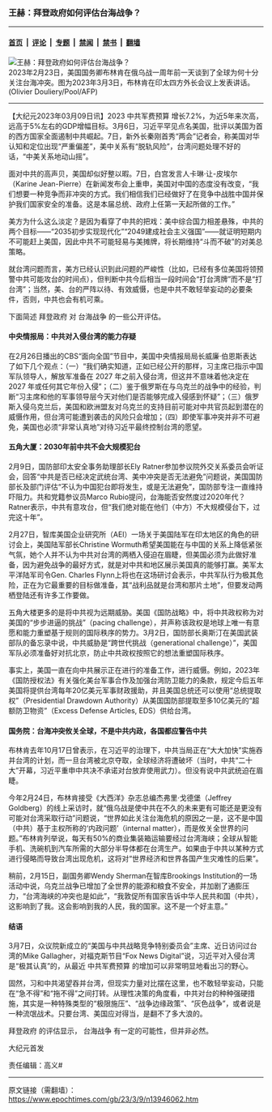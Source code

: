 ### 王赫：拜登政府如何评估台海战争？

---

#### [首页](../../../..?n13946062) &nbsp;|&nbsp; [评论](../../../../../epoch-comment?n13946062) &nbsp;|&nbsp; [专题](../../../../../epoch-special?n13946062) &nbsp;|&nbsp; [禁闻](../../../../../epoch-news?n13946062) &nbsp;|&nbsp; [禁书](../../../../../books?n13946062) &nbsp;|&nbsp; [翻墙](https://github.com/gfw-breaker/nogfw/blob/master/README.md?n13946062)


<div><img alt="王赫：拜登政府如何评估台海战争？" class="attachment-djy_600_400 size-djy_600_400 wp-post-image" src="https://i.epochtimes.com/assets/uploads/2023/03/id13942877-000_33AE8PB-600x400.jpg"/>
<div class="caption">
 2023年2月23日，美国国务卿布林肯在俄乌战一周年前一天谈到了全球为何十分关注台海冲突。图为2023年3月3日，布林肯在印太四方外长会议上发表讲话。(Olivier Douliery/Pool/AFP)
</div></div><hr/><div class="post_content" id="artbody" itemprop="articleBody">
 <!-- article content begin -->
 <p>
  【大纪元2023年03月09日讯】2023
  <ok href="https://www.epochtimes.com/gb/tag/%E4%B8%AD%E5%85%B1%E5%86%9B%E8%B4%B9%E9%A2%84%E7%AE%97.html">
   中共军费预算
  </ok>
  增长7.2%，为近5年来次高，远高于5%左右的GDP增幅目标。3月6日，习近平罕见点名美国，批评以美国为首的西方国家全面遏制中共崛起。7日，新外长秦刚首秀“两会”记者会，称美国对华认知和定位出现“严重偏差”，美中关系有“脱轨风险”，台湾问题处理不好的话，“中美关系地动山摇”。
 </p>
 <p>
  面对中共的高声贝，美国却似好整以暇。7日，白宫发言人卡琳·让-皮埃尔（Karine Jean-Pierre）在新闻发布会上重申，美国对中国的态度没有改变，“我们想要一种竞争而非冲突的方式。我们相信我们已经做好了在竞争中战胜中国并保护我们国家安全的准备。这是本届总统、政府上任第一天起所做的工作。”
 </p>
 <p>
  美方为什么这么淡定？是因为看穿了中共的把戏：美中综合国力相差悬殊，中共的两个目标——“2035初步实现现代化”“2049建成社会主义强国”——就证明短期内不可能赶上美国，因此中共不可能轻易与美摊牌，将长期维持“斗而不破”的对美总策略。
 </p>
 <p>
  就台湾问题而言，美方已经认识到此问题的严峻性（比如，已经有多位美国将领预警中共可能攻台的时间点），但判断中共今后相当一段时间会“打台湾牌”而不是“打台湾”；当然，美、台的严阵以待、有效威慑，也是中共不敢轻举妄动的必要条件，否则，中共也会有机可乘。
 </p>
 <p>
  下面简述
  <ok href="https://www.epochtimes.com/gb/tag/%E6%8B%9C%E7%99%BB%E6%94%BF%E5%BA%9C.html">
   拜登政府
  </ok>
  对
  <ok href="https://www.epochtimes.com/gb/tag/%E5%8F%B0%E6%B5%B7%E6%88%98%E4%BA%89.html">
   台海战争
  </ok>
  的一些公开评估。
 </p>
 <h4>
  中央情报局：中共对入侵台湾的能力存疑
 </h4>
 <p>
  在2月26日播出的CBS“面向全国”节目中，美国中央情报局局长威廉·伯恩斯表达了如下几个观点：（一）“我们确实知道，正如已经公开的那样，习主席已指示中国军队领导人，解放军准备在 2027 年之前入侵台湾，但这并不意味着他决定在 2027 年或任何其它年份入侵”；（二）鉴于俄罗斯在与乌克兰的战争中的经验，判断“习主席和他的军事领导层今天对他们是否能够完成入侵感到怀疑”；（三）俄罗斯入侵乌克兰后，美国和欧洲盟友对乌克兰的支持目前可能对中共官员起到潜在的威慑作用，但台湾可能遭到袭击的风险只会增加；（四）即使军事冲突并非不可避免，美国也必须“非常认真地”对待习近平最终控制台湾的愿望。
 </p>
 <h4>
  五角大厦：2030年前中共不会大规模犯台
 </h4>
 <p>
  2月9日，国防部印太安全事务助理部长Ely Ratner参加参议院外交关系委员会听证会，回答“中共是否已经决定武统台湾、美中冲突是否无法避免”问题说，美国国防部长及部门评估“不认为中国犯台即将发生，或是无法避免”，国防部专注一直维持吓阻力。共和党籍参议员Marco Rubio提问，台海能否安然度过2020年代？Ratner表示，中共有意攻台，但“我们绝对能在他们（中方）不大规模侵台下，过完这十年”。
 </p>
 <p>
  2月27日，智库美国企业研究所（AEI）一场关于美国陆军在印太地区的角色的研讨会上，美国陆军部长Christine Wormuth希望美国能在与中国的关系上降低紧张气氛，她个人并不认为中共对台湾的两栖入侵迫在眉睫，但美国必须为此做好准备，因为避免战争的最好方式，就是对中共和地区展示美国真的能够打赢。美军太平洋陆军司令Gen. Charles Flynn上将也在这场研讨会表示，中共军队行为极其危险，正在为它最重要的目标做准备，其“战利品就是台湾和那片土地”，但要发动两栖登陆还有许多工作要做。
 </p>
 <p>
  五角大楼更多的是将中共视为远期威胁。美国《国防战略》中，将中共政权称为对美国的“步步进逼的挑战”（pacing challenge），并声称该政权是地球上唯一有意愿和能力重塑基于规则的国际秩序的势力。3月2日，国防部长奥斯汀在美国武装部队的备忘录中说，中共威胁是“跨世代挑战（generational challenge）”，美国军队必须准备好对抗北京，防止中共政权按照它的想法重塑国际秩序。
 </p>
 <p>
  事实上，美国一直在向中共展示正在进行的准备工作，进行威慑。例如，2023年《国防授权法》有关强化美台军事合作及加强台湾防卫能力的条款，规定今后五年美国将提供台湾每年20亿美元军事财政援助，并且美国总统还可以使用“总统提取权”（Presidential Drawdown Authority）从美国国防部提取至多10亿美元的“超额防卫物资”（Excess Defense Articles, EDS）供给台湾。
 </p>
 <h4>
  国务院：台海冲突攸关全球，不是中共内政，各国都应警告中共
 </h4>
 <p>
  布林肯去年10月17日曾表示，在习近平的治理下，中共当局正在“大大加快”实施吞并台湾的计划，而一旦台湾被北京夺取，全球经济将遭破坏（当时，中共“二十大”开幕，习近平重申中共决不承诺对台放弃使用武力）。但没有说中共武统迫在眉睫。
 </p>
 <p>
  今年2月24日，布林肯接受《大西洋》杂志总编杰弗里·戈德堡（Jeffrey Goldberg）的线上采访时，就“俄乌战是使中共在不久的未来更有可能还是更没有可能对台湾采取行动”问题说，“世界如此关注台海危机的原因之一是，这不是中国（中共）基于主权所称的‘内政问题’（internal matter），而是攸关全世界的问题。”布林肯列举说，每天有50%的商业集装箱运输要经过台湾海峡；全球从智能手机、洗碗机到汽车所需的大部分半导体都在台湾生产。如果由于中共以某种方式进行侵略而导致台湾出现危机，这将对“世界经济和世界各国产生灾难性的后果”。
 </p>
 <p>
  稍前，2月15日，副国务卿Wendy Sherman在智库Brookings Institution的一场活动中说，乌克兰战争已增加了全世界的能源和粮食不安全，并加剧了通膨压力，“台湾海峡的冲突也是如此”，“我敦促所有国家告诉中华人民共和国（中共），这影响到了我。这会影响到我的人民，我的国家。这不是一个好主意。”
 </p>
 <h4>
  结语
 </h4>
 <p>
  3月7日，众议院新成立的“美国与中共战略竞争特别委员会”主席、近日访问过台湾的Mike Gallagher，对福克斯节目“Fox News Digital”说，习近平对入侵台湾是“极其认真”的，从最近
  <ok href="https://www.epochtimes.com/gb/tag/%E4%B8%AD%E5%85%B1%E5%86%9B%E8%B4%B9%E9%A2%84%E7%AE%97.html">
   中共军费预算
  </ok>
  的增加可以非常明显地看出习的野心。
 </p>
 <p>
  固然，习和中共渴望吞并台湾，但现实力量对比摆在这里，也不敢轻举妄动，只能在“急不得”和“拖不得”之间打转。从理性决策的角度看，中共对台的种种强硬措施，其实是一种特殊类型的“极限施压”、“战争边缘政策”、“灰色战争”，或者说是一种流氓战术。只要台湾、美国应对得当，是翻不了多大浪的。
 </p>
 <p>
  <ok href="https://www.epochtimes.com/gb/tag/%E6%8B%9C%E7%99%BB%E6%94%BF%E5%BA%9C.html">
   拜登政府
  </ok>
  的评估显示，
  <ok href="https://www.epochtimes.com/gb/tag/%E5%8F%B0%E6%B5%B7%E6%88%98%E4%BA%89.html">
   台海战争
  </ok>
  有一定的可能性，但并非必然。
 </p>
 <p>
  大纪元首发
 </p>
 <p>
  责任编辑：高义#
 </p>
 <!-- article content end -->
 <div id="below_article_ad">
 </div>
</div>


---

原文链接（需翻墙）：https://www.epochtimes.com/gb/23/3/9/n13946062.htm